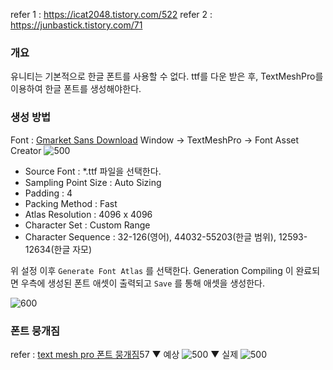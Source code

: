
refer 1 : https://icat2048.tistory.com/522
refer 2 : https://junbastick.tistory.com/71
### 개요
유니티는 기본적으로 한글 폰트를 사용할 수 없다.
ttf를 다운 받은 후, TextMeshPro를 이용하여 한글 폰트를 생성해야한다.

### 생성 방법
Font : [Gmarket Sans Download](https://corp.gmarket.com/fonts/)
Window -> TextMeshPro -> Font Asset Creator
![500](Pasted%20image%2020250416111021.png)

- Source Font : \*.ttf 파일을 선택한다.
- Sampling Point Size : Auto Sizing
- Padding : 4
- Packing Method : Fast
- Atlas Resolution : 4096 x 4096
- Character Set : Custom Range
- Character Sequence : 32-126(영어), 44032-55203(한글 범위), 12593-12634(한글 자모)

위 설정 이후 `Generate Font Atlas` 를 선택한다.
Generation Compiling 이 완료되면 우측에 생성된 폰트 애셋이 출력되고 `Save` 를 통해 애셋을 생성한다.

![600](Pasted%20image%2020250416111236.png)


### 폰트 뭉개짐
refer : [text mesh pro 폰트 뭉개짐](https://gall.dcinside.com/mgallery/board/view/?id=game_dev&no=1246)57
▼ 예상
![500](Pasted%20image%2020250416114348.png)
▼ 실제
![500](Pasted%20image%2020250416114337.png)

